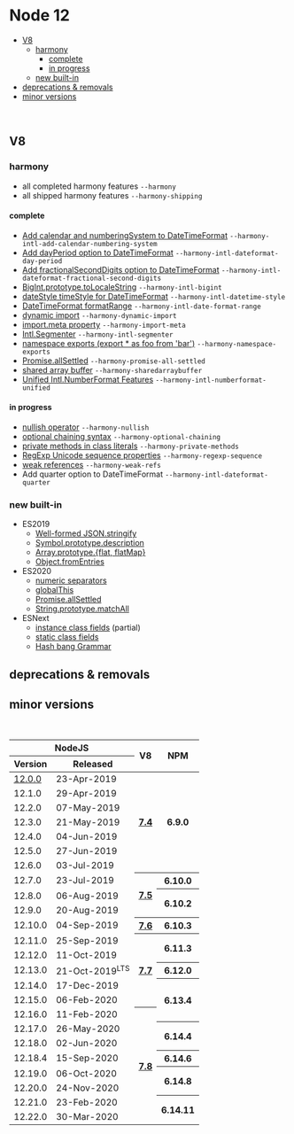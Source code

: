 # Node 12


- [V8](#v8)
  - [harmony](#harmony)
    - [complete](#complete)
    - [in progress](#in-progress)
  - [new built-in](#new-built-in)
- [deprecations & removals](#deprecations--removals)
- [minor versions](#minor-versions)

<br>

## V8

### harmony

- all completed harmony features `--harmony`
- all shipped harmony features `--harmony-shipping`


#### complete

- [Add calendar and numberingSystem to DateTimeFormat](https://github.com/tc39/intl-displaynames-v2) `--harmony-intl-add-calendar-numbering-system`
- [Add dayPeriod option to DateTimeFormat](https://github.com/tc39/proposal-intl-duration-format) `--harmony-intl-dateformat-day-period`
- [Add fractionalSecondDigits option to DateTimeFormat](https://github.com/tc39/proposal-intl-numberformat-v3) `--harmony-intl-dateformat-fractional-second-digits`
- [BigInt.prototype.toLocaleString](https://github.com/tc39/proposal-bigint) `--harmony-intl-bigint`
- [dateStyle timeStyle for DateTimeFormat](https://github.com/tc39/proposal-intl-datetime-style) `--harmony-intl-datetime-style`
- [DateTimeFormat formatRange](https://github.com/tc39/proposal-intl-DateTimeFormat-formatRange) `--harmony-intl-date-format-range`
- [dynamic import](https://github.com/tc39/proposal-dynamic-import) `--harmony-dynamic-import`
- [import.meta property](https://github.com/tc39/proposal-import-meta) `--harmony-import-meta`
- [Intl.Segmenter](https://github.com/tc39/proposal-intl-segmenter) `--harmony-intl-segmenter`
- [namespace exports (export * as foo from 'bar')](https://github.com/tc39/proposal-export-ns-from) `--harmony-namespace-exports`
- [Promise.allSettled](https://github.com/tc39/proposal-promise-allSettled) `--harmony-promise-all-settled`
- [shared array buffer](https://github.com/tc39/ecmascript_sharedmem) `--harmony-sharedarraybuffer`
- [Unified Intl.NumberFormat Features](https://github.com/tc39/proposal-unified-intl-numberformat) `--harmony-intl-numberformat-unified`


#### in progress

- [nullish operator](https://github.com/tc39/proposal-nullish-coalescing) `--harmony-nullish`
- [optional chaining syntax](https://github.com/tc39/proposal-optional-chaining) `--harmony-optional-chaining`
- [private methods in class literals](https://github.com/tc39/proposal-private-methods) `--harmony-private-methods`
- [RegExp Unicode sequence properties](https://github.com/tc39/proposal-regexp-unicode-sequence-properties) `--harmony-regexp-sequence`
- [weak references](https://github.com/tc39/proposal-weakrefs) `--harmony-weak-refs`
- Add quarter option to DateTimeFormat `--harmony-intl-dateformat-quarter`


### new built-in

- ES2019
  - [Well-formed JSON.stringify](https://github.com/tc39/proposal-well-formed-stringify)
  - [Symbol.prototype.description](https://github.com/tc39/Function-prototype-toString-revision)
  - [Array.prototype.{flat, flatMap}](https://tc39.github.io/proposal-flatMap/)
  - [Object.fromEntries](https://github.com/tc39/proposal-object-from-entries)
- ES2020
  - [numeric separators](https://github.com/tc39/proposal-numeric-separator)
  - [globalThis](https://github.com/tc39/proposal-global)
  - [Promise.allSettled](https://github.com/tc39/proposal-promise-allSettled)
  - [String.prototype.matchAll](https://github.com/tc39/String.prototype.matchAll)
- ESNext
  - [instance class fields](https://github.com/tc39/proposal-class-fields) (partial)
  - [static class fields](https://github.com/tc39/proposal-static-class-features)
  - [Hash bang Grammar](https://github.com/tc39/proposal-hashbang/)


## deprecations & removals

## minor versions

<br>

<table>
    <thead>
        <tr>
            <th colspan="2">NodeJS</th>
            <th rowspan="2">V8</th>
            <th rowspan="2">NPM</th>
        </tr>
        <tr>
            <th>Version</th>
            <th>Released</th>
        </tr>
    </thead>
    <tbody>
        <tr>
            <td><a href="#v12" >12.0.0</td>
            <td>23-Apr-2019</td>
            <th rowspan="7">
                <a href="https://github.com/begin-again/releases/blob/main/v8/releases.md#74">7.4</a>
            </th>
            <th rowspan="7">6.9.0</th>
        </tr>
        <tr>
            <td>12.1.0</td>
            <td>29-Apr-2019</td>
        </tr>
        <tr>
            <td>12.2.0</td>
            <td>07-May-2019</td>
        </tr>
        <tr>
            <td>12.3.0</td>
            <td>21-May-2019</td>
        </tr>
        <tr>
            <td>12.4.0</td>
            <td>04-Jun-2019</td>
        </tr>
        <tr>
            <td>12.5.0</td>
            <td>27-Jun-2019</td>
        </tr>
        <tr>
            <td>12.6.0</td>
            <td>03-Jul-2019</td>
        </tr>
        <tr>
            <td>12.7.0</td>
            <td>23-Jul-2019</td>
            <th rowspan="3">
                <a href="https://github.com/begin-again/releases/blob/main/v8/releases.md#75">7.5</a>
            </th>
            <th>6.10.0</th>
        </tr>
        <tr>
            <td>12.8.0</td>
            <td>06-Aug-2019</td>
            <th rowspan="2">6.10.2</th>
        </tr>
        <tr>
            <td>12.9.0</td>
            <td>20-Aug-2019</td>
        </tr>
        <tr>
            <td>12.10.0</td>
            <td>04-Sep-2019</td>
            <th>
                <a href="https://github.com/begin-again/releases/blob/main/v8/releases.md#76">7.6</a>
            </th>
            <th>6.10.3</th>
        </tr>
        <tr>
            <td>12.11.0</td>
            <td>25-Sep-2019</td>
            <th rowspan="5">
                <a href="https://github.com/begin-again/releases/blob/main/v8/releases.md#77">7.7</a>
            </th>
            <th rowspan="2">6.11.3</th>
        </tr>
        <tr>
            <td>12.12.0</td>
            <td>11-Oct-2019</td>
        </tr>
        <tr>
            <td>12.13.0</td>
            <td>21-Oct-2019<sup>LTS</sup></td>
            <th>6.12.0</th>
        </tr>
        <tr>
            <td>12.14.0</td>
            <td>17-Dec-2019</td>
            <th rowspan="3">6.13.4</th>
        </tr>
        <tr>
            <td>12.15.0</td>
            <td>06-Feb-2020</td>
        </tr>
        <tr>
            <td>12.16.0</td>
            <td>11-Feb-2020</td>
            <th rowspan="8">
                <a href="https://github.com/begin-again/releases/blob/main/v8/releases.md#78">7.8</a>
            </th>
        </tr>
        <tr>
            <td>12.17.0</td>
            <td>26-May-2020</td>
            <th rowspan="2">6.14.4</th>
        </tr>
        <tr>
            <td>12.18.0</td>
            <td>02-Jun-2020</td>
        </tr>
        <tr>
            <td>12.18.4</td>
            <td>15-Sep-2020</td>
            <th>6.14.6</th>
        </tr>
        <tr>
            <td>12.19.0</td>
            <td>06-Oct-2020</td>
            <th rowspan="2">6.14.8</th>
        </tr>
        <tr>
            <td>12.20.0</td>
            <td>24-Nov-2020</td>
        </tr>
        <tr>
            <td>12.21.0</td>
            <td>23-Feb-2020</td>
            <th rowspan="2">6.14.11</th>
        </tr>
        <tr>
            <td>12.22.0</td>
            <td>30-Mar-2020</td>
        </tr>
    </tbody>
</table>
